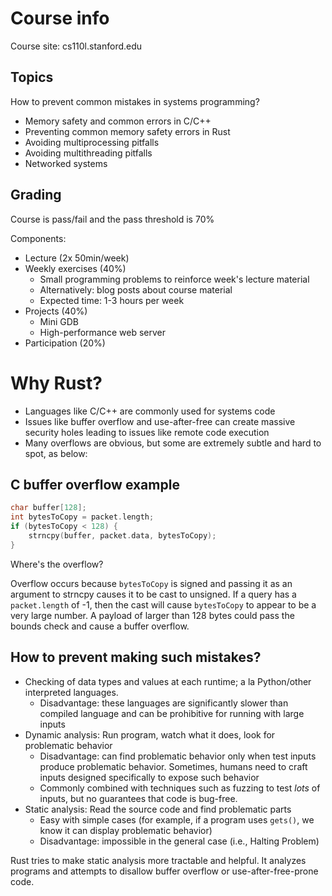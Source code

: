 # Course info
Course site: cs110l.stanford.edu

## Topics
How to prevent common mistakes in systems programming?
* Memory safety and common errors in C/C++
* Preventing common memory safety errors in Rust
* Avoiding multiprocessing pitfalls
* Avoiding multithreading pitfalls
* Networked systems

## Grading
Course is pass/fail and the pass threshold is 70%

Components:
* Lecture (2x 50min/week)
* Weekly exercises (40%)
    - Small programming problems to reinforce week's lecture material
    - Alternatively: blog posts about course material
    - Expected time: 1-3 hours per week
* Projects (40%)
    - Mini GDB
    - High-performance web server
* Participation (20%)

# Why Rust?
* Languages like C/C++ are commonly used for systems code
* Issues like buffer overflow and use-after-free can create massive security holes leading to issues like remote code execution
* Many overflows are obvious, but some are extremely subtle and hard to spot, as below:

## C buffer overflow example
```C
char buffer[128];
int bytesToCopy = packet.length;
if (bytesToCopy < 128) {
    strncpy(buffer, packet.data, bytesToCopy);
}
```

Where's the overflow? 

Overflow occurs because `bytesToCopy` is signed and passing it as an argument to strncpy causes it to be cast to unsigned. If a query has a `packet.length` of -1, then the cast will cause `bytesToCopy` to appear to be a very large number. A payload of larger than 128 bytes could pass the bounds check and cause a buffer overflow.

## How to prevent making such mistakes?
* Checking of data types and values at each runtime; a la Python/other interpreted languages. 
    - Disadvantage: these languages are significantly slower than compiled language and can be prohibitive for running with large inputs
* Dynamic analysis: Run program, watch what it does, look for problematic behavior
    - Disadvantage: can find problematic behavior only when test inputs produce problematic behavior. Sometimes, humans need to craft inputs designed specifically to expose such behavior
    - Commonly combined with techniques such as fuzzing to test *lots* of inputs, but no guarantees that code is bug-free.
* Static analysis: Read the source code and find problematic parts 
    - Easy with simple cases (for example, if a program uses `gets()`, we know it can display problematic behavior)
    - Disadvantage: impossible in the general case (i.e., Halting Problem)

Rust tries to make static analysis more tractable and helpful. It analyzes programs and attempts to disallow buffer overflow or use-after-free-prone code.